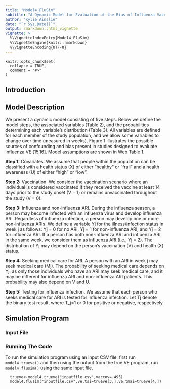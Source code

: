 ```yaml
---
title: "Model4_FluSim"
subtitle: "A Dynamic Model for Evaluation of the Bias of Influenza Vaccine Effectiveness Estimates from Observational Studies"
author: "Kylie Ainslie"
date: "`r Sys.Date()`"
output: rmarkdown::html_vignette
vignette: >
  %\VignetteIndexEntry{Model4_FluSim}
  %\VignetteEngine{knitr::rmarkdown}
  %\VignetteEncoding{UTF-8}
---
```


```{r setup, include = FALSE}
knitr::opts_chunk$set(
  collapse = TRUE,
  comment = "#>"
)
```

## Introduction

## Model Description
We present a dynamic model consisting of five steps. Below we define the model steps, the associated variables (Table 2), and the probabilities determining each variable’s distribution (Table 3). All variables are defined for each member of the study population, and we allow some variables to change over time (measured in weeks). Figure 1 illustrates the possible sources of confounding and bias present in studies designed to evaluate influenza VE [15,16]. Model assumptions are shown in Web Table 1.

**Step 1:** Covariates. We assume that people within the population can be classified with a health status (X) of either “healthy” or “frail” and a health awareness (U) of either “high” or “low”.

**Step 2:** Vaccination. We consider the vaccination scenario where an individual is considered vaccinated if they received the vaccine at least 14 days prior to the study onset (V = 1) or remains unvaccinated throughout the study (V = 0).

**Step 3:** Influenza and non-influenza ARI. During the influenza season, a person may become infected with an influenza virus and develop influenza ARI. Regardless of influenza infection, a person may develop one or more non-influenza ARIs. We define a variable Yj for the illness/infection status in week j as follows: Yj = 0 for no ARI, Yj = 1 for non-influenza ARI, and Yj = 2 for influenza ARI. If a person has both non-influenza ARI and influenza ARI in the same week, we consider them as influenza ARI (i.e., Yj = 2). The distribution of Yj may depend on the person’s vaccination (V) and health (X) status.

**Step 4:** Seeking medical care for ARI. A person with an ARI in week j may seek medical care (Mj). The probability of seeking medical care depends on Yj, as only those individuals who have an ARI may seek medical care, and it may be different for influenza ARI and non-influenza ARI patients. This probability may also depend on V and U.

**Step 5:** Testing for influenza infection. We assume that each person who seeks medical care for ARI is tested for influenza infection. Let Tj denote the binary test result, where T_j=1 or 0 for positive or negative, respectively.

## Simulation Program

### Input File

### Running The Code
To run the simulation program using an input CSV file, first run `model4.trueve()` and then using the output from the true VE program, run `model4.flusim()` using the same input file.
```{r eval=FALSE}
  trueve<-model4.trueve("inputfile.csv",vaccov=.495)
  model4.flusim("inputfile.csv",ve.tsi=trueve[3,],ve.tmai=trueve[4,])
```

